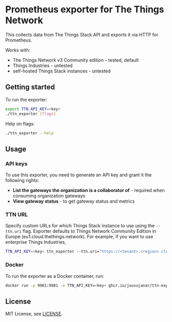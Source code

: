 # Prometheus exporter for The Things Network

This collects data from The Things Stack API and exports it via HTTP for Prometheus.

Works with:
- The Things Network v3 Community edition - tested, default
- Things Industries - untested
- self-hosted Things Stack instances - untested

## Getting started

To run the exporter:

```bash
export TTN_API_KEY=<key>
./ttn_exporter [flags]
```

Help on flags:

```bash
./ttn_exporter --help
```

## Usage

### API keys

To use this exporter, you need to generate an API key and grant it the following rights:
- **List the gateways the organization is a collaborator of** - required when consuming organization gateways
- **View gateway status** - to get gateway status and metrics

### TTN URL

Specify custom URLs for which Things Stack instance to use using the `--ttn.uri`
flag. Exporter defaults to Things Network Community Edition in Europe (eu1.cloud.thethings.network).
For example, if you want to use enterprise Things Industries,

```bash
TTN_API_KEY=<key> ttn_exporter --ttn.uri="https://<tenant>.<region>.cloud.thethings.industries/"
```

### Docker

To run the exporter as a Docker container, run:

```bash
docker run -p 9981:9981 -e TTN_API_KEY=<key> ghcr.io/juusujanar/ttn-exporter:v1.0.0 --ttn.uri="https://<tenant>.<region>.cloud.thethings.industries/"
```

[docker hub]: https://hub.docker.com/r/janarj/ttn-exporter/
[github]: https://ghcr.io/repository/juusujanar/ttn-exporter

## License

MIT License, see [LICENSE](https://github.com/juusujanar/ttn-exporter/blob/master/LICENSE).
